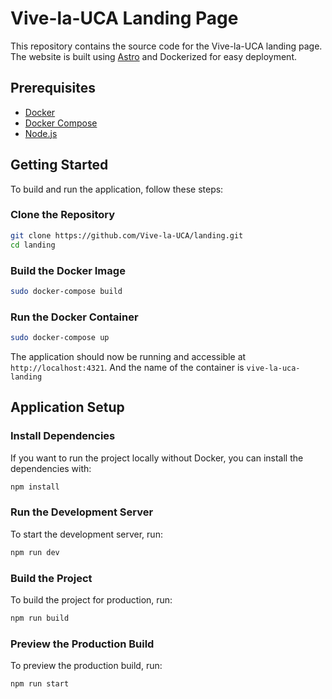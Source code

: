 # Vive-la-UCA Landing Page

This repository contains the source code for the Vive-la-UCA landing page. The website is built using [Astro](https://astro.build/) and Dockerized for easy deployment.

## Prerequisites

- [Docker](https://www.docker.com/)
- [Docker Compose](https://docs.docker.com/compose/)
- [Node.js](https://nodejs.org/)

## Getting Started

To build and run the application, follow these steps:

### Clone the Repository

```bash
git clone https://github.com/Vive-la-UCA/landing.git
cd landing
```

### Build the Docker Image

```bash
sudo docker-compose build
```

### Run the Docker Container

```bash
sudo docker-compose up
```

The application should now be running and accessible at `http://localhost:4321`. And the name of the container is `vive-la-uca-landing`

## Application Setup

### Install Dependencies

If you want to run the project locally without Docker, you can install the dependencies with:

```bash
npm install
```

### Run the Development Server

To start the development server, run:

```bash
npm run dev
```

### Build the Project

To build the project for production, run:

```bash
npm run build
```

### Preview the Production Build

To preview the production build, run:

```bash
npm run start
```
